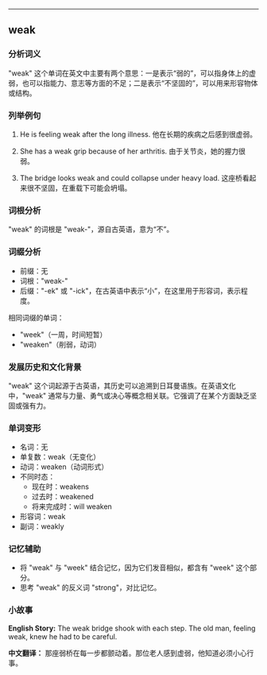 
---------------
## weak
### 分析词义
"weak" 这个单词在英文中主要有两个意思：一是表示“弱的”，可以指身体上的虚弱，也可以指能力、意志等方面的不足；二是表示“不坚固的”，可以用来形容物体或结构。

### 列举例句
1. He is feeling weak after the long illness.
   他在长期的疾病之后感到很虚弱。

2. She has a weak grip because of her arthritis.
   由于关节炎，她的握力很弱。

3. The bridge looks weak and could collapse under heavy load.
   这座桥看起来很不坚固，在重载下可能会坍塌。

### 词根分析
"weak" 的词根是 "weak-"，源自古英语，意为“不”。

### 词缀分析
- 前缀：无
- 词根："weak-"
- 后缀："-ek" 或 "-ick"，在古英语中表示“小”，在这里用于形容词，表示程度。

相同词缀的单词：
- "week"（一周，时间短暂）
- "weaken"（削弱，动词）

### 发展历史和文化背景
"weak" 这个词起源于古英语，其历史可以追溯到日耳曼语族。在英语文化中，"weak" 通常与力量、勇气或决心等概念相关联。它强调了在某个方面缺乏坚固或强有力。

### 单词变形
- 名词：无
- 单复数：weak（无变化）
- 动词：weaken（动词形式）
- 不同时态：
  - 现在时：weakens
  - 过去时：weakened
  - 将来完成时：will weaken
- 形容词：weak
- 副词：weakly

### 记忆辅助
- 将 "weak" 与 "week" 结合记忆，因为它们发音相似，都含有 "week" 这个部分。
- 思考 "weak" 的反义词 "strong"，对比记忆。

### 小故事
**English Story:**
The weak bridge shook with each step. The old man, feeling weak, knew he had to be careful.

**中文翻译：**
那座弱桥在每一步都颤动着。那位老人感到虚弱，他知道必须小心行事。

